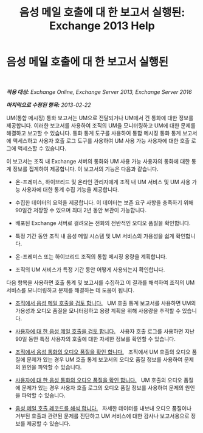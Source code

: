 ﻿---
title: '음성 메일 호출에 대 한 보고서 실행된: Exchange 2013 Help'
TOCTitle: 음성 메일 호출에 대 한 보고서 실행된
ms:assetid: 3a292d85-ce0f-4c15-b8f2-d1fc92965437
ms:mtpsurl: https://technet.microsoft.com/ko-kr/library/JJ659062(v=EXCHG.150)
ms:contentKeyID: 50555973
ms.date: 05/22/2018
mtps_version: v=EXCHG.150
ms.translationtype: MT
---

# 음성 메일 호출에 대 한 보고서 실행된

 

_**적용 대상:** Exchange Online, Exchange Server 2013, Exchange Server 2016_

_**마지막으로 수정된 항목:** 2013-02-22_

UM(통합 메시징) 통화 보고서는 UM으로 전달되거나 UM에서 건 통화에 대한 정보를 제공합니다. 이러한 보고서를 사용하여 조직의 UM을 모니터링하고 UM에 대한 문제를 해결하고 보고할 수 있습니다. 통화 통계 도구를 사용하여 통합 메시징 통화 통계 보고서에 액세스하고 사용자 호출 로그 도구를 사용하여 UM 사용 가능 사용자에 대한 호출 로그에 액세스할 수 있습니다.

이 보고서는 조직 내 Exchange 서버의 통화와 UM 사용 가능 사용자의 통화에 대한 통계 정보를 집계하여 제공합니다. 이 보고서의 기능은 다음과 같습니다.

  - 온-프레미스, 하이브리드 및 온라인 관리자에게 조직 내 UM 서비스 및 UM 사용 가능 사용자에 대한 통계 수집 기능을 제공합니다.

  - 수집한 데이터의 요약을 제공합니다. 이 데이터는 보존 요구 사항을 충족하기 위해 90일간 저장할 수 있으며 최대 2년 동안 보관이 가능합니다.

  - 배포된 Exchange 서버로 걸려오는 전화의 전반적인 오디오 품질을 확인합니다.

  - 특정 기간 동안 조직 내 음성 메일 시스템 및 UM 서비스의 가용성을 쉽게 확인합니다.

  - 온-프레미스 또는 하이브리드 조직의 통합 메시징 용량을 계획합니다.

  - 조직의 UM 서비스가 특정 기간 동안 어떻게 사용되는지 확인합니다.

다음 항목을 사용하면 호출 통계 및 보고서를 수집하고 이 결과를 해석하여 조직의 UM 서비스를 모니터링하고 문제를 해결하는 데 도움이 됩니다.

  - [조직에서 음성 메일 호출을 검토 합니다.](review-the-voice-mail-calls-in-your-organization-exchange-2013-help.md)   UM 호출 통계 보고서를 사용하면 UM의 가용성과 오디오 품질을 모니터링하고 용량 계획을 위해 사용량을 추적할 수 있습니다.

  - [사용자에 대 한 음성 메일 호출을 검토 합니다.](review-the-voice-mail-calls-for-a-user-exchange-2013-help.md)   사용자 호출 로그를 사용하면 지난 90일 동안 특정 사용자의 호출에 대한 자세한 정보를 확인할 수 있습니다.

  - [조직에서 음성 통화의 오디오 품질을 확인 합니다.](investigate-the-audio-quality-of-voice-calls-in-your-organization-exchange-2013-help.md)   조직에서 UM 호출의 오디오 품질에 문제가 있는 경우 UM 호출 통계 보고서의 오디오 품질 정보를 사용하여 문제의 원인을 파악할 수 있습니다.

  - [사용자에 대 한 음성 통화의 오디오 품질을 확인 합니다.](investigate-the-audio-quality-of-voice-calls-for-a-user-exchange-2013-help.md)   UM 호출의 오디오 품질에 문제가 있는 경우 사용자 호출 로그의 오디오 품질 정보를 사용하여 문제의 원인을 파악할 수 있습니다.

  - [음성 메일 호출 레코드를 해석 합니다.](interpret-voice-mail-call-records-exchange-2013-help.md)   자세한 데이터를 내보내 오디오 품질이나 거부된 호출과 관련된 문제를 진단하고 UM 서비스에 대한 감사나 보고서용으로 정보를 제공할 수 있습니다.

